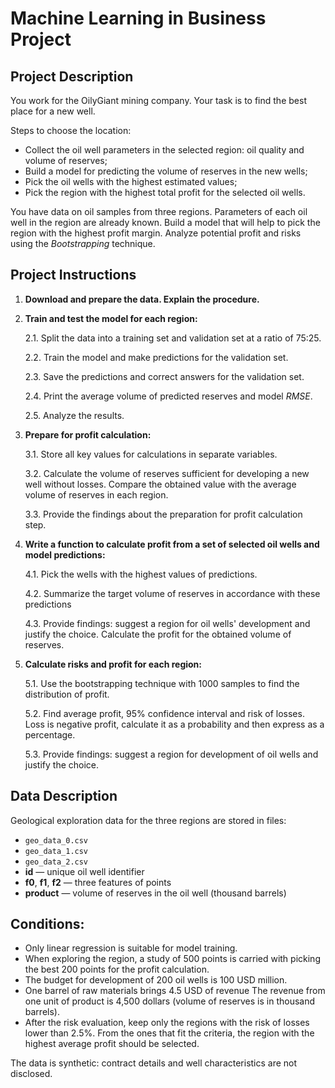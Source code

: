 # Machine Learning in Business Project

## Project Description

You work for the OilyGiant mining company. Your task is to find the best place for a new well.

Steps to choose the location:
- Collect the oil well parameters in the selected region: oil quality and volume of reserves;
- Build a model for predicting the volume of reserves in the new wells;
- Pick the oil wells with the highest estimated values;
- Pick the region with the highest total profit for the selected oil wells.

You have data on oil samples from three regions. Parameters of each oil well in the region are already known. Build a model that will help to pick the region with the highest profit margin. Analyze potential profit and risks using the *Bootstrapping* technique.

## Project Instructions

1. **Download and prepare the data. Explain the procedure.**

2. **Train and test the model for each region:**

    2.1. Split the data into a training set and validation set at a ratio of 75:25.

    2.2. Train the model and make predictions for the validation set.

    2.3. Save the predictions and correct answers for the validation set.

    2.4. Print the average volume of predicted reserves and model *RMSE*.

    2.5. Analyze the results.

3. **Prepare for profit calculation:**

    3.1. Store all key values for calculations in separate variables.

    3.2. Calculate the volume of reserves sufficient for developing a new well without losses. Compare the obtained value with the average volume of reserves in each region.

    3.3. Provide the findings about the preparation for profit calculation step.

4. **Write a function to calculate profit from a set of selected oil wells and model predictions:**

    4.1. Pick the wells with the highest values of predictions. 

    4.2. Summarize the target volume of reserves in accordance with these predictions

    4.3. Provide findings: suggest a region for oil wells' development and justify the choice. Calculate the profit for the obtained volume of reserves.

5. **Calculate risks and profit for each region:**

    5.1. Use the bootstrapping technique with 1000 samples to find the distribution of profit.

    5.2. Find average profit, 95% confidence interval and risk of losses. Loss is negative profit, calculate it as a probability and then express as a percentage.

    5.3. Provide findings: suggest a region for development of oil wells and justify the choice.

## Data Description

Geological exploration data for the three regions are stored in files:
- `geo_data_0.csv`
- `geo_data_1.csv`
- `geo_data_2.csv`
- **id** — unique oil well identifier
- **f0**, **f1**, **f2** — three features of points
- **product** — volume of reserves in the oil well (thousand barrels)

## Conditions:

- Only linear regression is suitable for model training.
- When exploring the region, a study of 500 points is carried with picking the best 200 points for the profit calculation.
- The budget for development of 200 oil wells is 100 USD million.
- One barrel of raw materials brings 4.5 USD of revenue The revenue from one unit of product is 4,500 dollars (volume of reserves is in thousand barrels).
- After the risk evaluation, keep only the regions with the risk of losses lower than 2.5%. From the ones that fit the criteria, the region with the highest average profit should be selected.

The data is synthetic: contract details and well characteristics are not disclosed.
